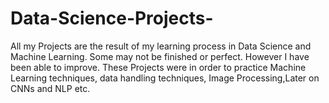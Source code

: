 # Data-Science-Projects-
All my Projects are the result of my learning process in Data Science and Machine Learning. Some may not be finished or perfect. However I have been able to improve. These Projects were in order to practice Machine Learning techniques, data handling techniques, Image Processing,Later on CNNs and NLP etc.
